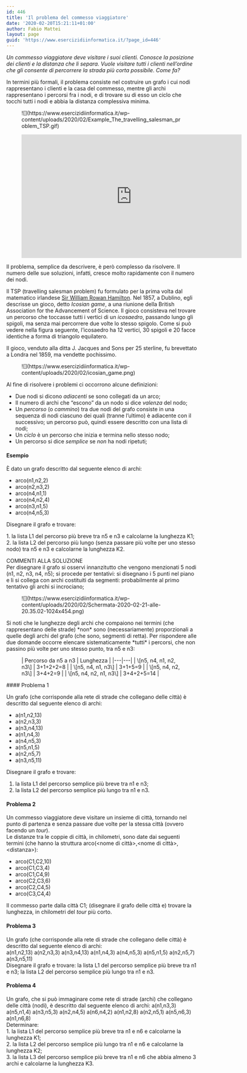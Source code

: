 ```yaml
---
id: 446
title: 'Il problema del commesso viaggiatore'
date: '2020-02-20T15:21:11+01:00'
author: Fabio Mattei
layout: page
guid: 'https://www.esercizidiinformatica.it/?page_id=446'
---
```


*Un commesso viaggiatore deve visitare i suoi clienti. Conosce la posizione dei clienti e la distanza che li separa. Vuole visitare tutti i clienti nell’ordine che gli consente di percorrere la strada più corta possibile. Come fa?*

In termini più formali, il problema consiste nel costruire un grafo i cui nodi rappresentano i clienti e la casa del commesso, mentre gli archi rappresentano i percorsi fra i nodi, e di trovare su di esso un ciclo che tocchi tutti i nodi e abbia la distanza complessiva minima.

<figure class="wp-block-image size-large">![](https://www.esercizidiinformatica.it/wp-content/uploads/2020/02/Example_The_travelling_salesman_problem_TSP.gif)</figure><figure class="wp-block-embed-youtube wp-block-embed is-type-video is-provider-youtube wp-embed-aspect-16-9 wp-has-aspect-ratio"><div class="wp-block-embed__wrapper"><iframe allow="accelerometer; autoplay; clipboard-write; encrypted-media; gyroscope; picture-in-picture" allowfullscreen="" frameborder="0" height="326" loading="lazy" src="https://www.youtube.com/embed/9tH9oDTQlCA?feature=oembed" title="Problem solving: il problema del commesso viaggiatore" width="580"></iframe></div></figure>Il problema, semplice da descrivere, è però complesso da risolvere. Il numero delle sue soluzioni, infatti, cresce molto rapidamente con il numero dei nodi.

Il TSP (travelling salesman problem) fu formulato per la prima volta dal matematico irlandese [Sir William Rowan Hamilton](http://www-groups.dcs.st-andrews.ac.uk/~history/Mathematicians/Hamilton.html). Nel 1857, a Dublino, egli descrisse un gioco, detto *Icosian game*, a una riunione della British Association for the Advancement of Science. Il gioco consisteva nel trovare un percorso che toccasse tutti i vertici di un *icosaedro*, passando lungo gli spigoli, ma senza mai percorrere due volte lo stesso spigolo. Come si può vedere nella figura seguente, l’icosaedro ha 12 vertici, 30 spigoli e 20 facce identiche a forma di triangolo equilatero.

Il gioco, venduto alla ditta J. Jacques and Sons per 25 sterline, fu brevettato a Londra nel 1859, ma vendette pochissimo.

<figure class="wp-block-image size-large">![](https://www.esercizidiinformatica.it/wp-content/uploads/2020/02/icosian_game.png)</figure>Al fine di risolvere i problemi ci occorrono alcune definizioni:

- Due nodi si dicono *adiacenti* se sono collegati da un arco;
- Il numero di archi che “escono” da un nodo si dice *valenza* del nodo;
- Un *percorso* (o *cammino*) tra due nodi del grafo consiste in una sequenza di nodi ciascuno dei quali (tranne l’ultimo) è adiacente con il successivo; un percorso può, quindi essere descritto con una lista di nodi;
- Un *ciclo* è un percorso che inizia e termina nello stesso nodo;
- Un percorso si dice *semplice* se *non* ha nodi ripetuti;

#### Esempio

È dato un grafo descritto dal seguente elenco di archi:

- arco(n1,n2,2)
- arco(n2,n3,2)
- arco(n4,n1,1)
- arco(n4,n2,4)
- arco(n3,n1,5)
- arco(n4,n5,3)

Disegnare il grafo e trovare:

1\. la lista L1 del percorso più breve tra n5 e n3 e calcolarne la lunghezza K1;  
 2. la lista L2 del percorso più lungo (senza passare più volte per uno stesso nodo) tra n5 e n3 e calcolarne la lunghezza K2.

COMMENTI ALLA SOLUZIONE  
Per disegnare il grafo si osservi innanzitutto che vengono menzionati 5 nodi (n1, n2, n3, n4, n5); si procede per tentativi: si disegnano i 5 punti nel piano e li si collega con archi costituiti da segmenti: probabilmente al primo tentativo gli archi si incrociano;

<figure class="wp-block-image size-large">![](https://www.esercizidiinformatica.it/wp-content/uploads/2020/02/Schermata-2020-02-21-alle-20.35.02-1024x454.png)</figure>Si noti che le lunghezze degli archi che compaiono nei termini (che rappresentano delle strade) *non* sono (necessariamente) proporzionali a quelle degli archi del grafo (che sono, segmenti di retta).  
Per rispondere alle due domande occorre elencare sistematicamente *tutti* i percorsi, che non passino più volte per uno stesso punto, tra n5 e n3:

<figure class="wp-block-table">| Percorso da n5 a n3 | Lunghezza |
|---|---|
| \[n5, n4, n1, n2, n3\] | 3+1+2+2=8 |
| \[n5, n4, n1, n3\] | 3+1+5=9 |
| \[n5, n4, n2, n3\] | 3+4+2=9 |
| \[n5, n4, n2, n1, n3\] | 3+4+2+5=14 |

</figure>#### Problema 1

Un grafo (che corrisponde alla rete di strade che collegano delle città) è descritto dal seguente elenco di archi:

- a(n1,n2,13)
- a(n2,n3,3)
- a(n3,n4,13)
- a(n1,n4,3)
- a(n4,n5,3)
- a(n5,n1,5)
- a(n2,n5,7)
- a(n3,n5,11)

Disegnare il grafo e trovare:

1. la lista L1 del percorso semplice più breve tra n1 e n3;
2. la lista L2 del percorso semplice più lungo tra n1 e n3.

#### Problema 2

Un commesso viaggiatore deve visitare un insieme di città, tornando nel punto di partenza e senza passare due volte per la stessa città (ovvero facendo un *tour*).  
 Le distanze tra le coppie di città, in chilometri, sono date dai seguenti termini (che hanno la struttura arco(&lt;nome di città&gt;,&lt;nome di città&gt;,&lt;distanza&gt;):

- arco(C1,C2,10)
- arco(C1,C3,4)
- arco(C1,C4,9)
- arco(C2,C3,6)
- arco(C2,C4,5)
- arco(C3,C4,4)

Il commesso parte dalla città C1; (disegnare il grafo delle città e) trovare la lunghezza, in chilometri del *tour* più corto.

#### Problema 3

Un grafo (che corrisponde alla rete di strade che collegano delle città) è descritto dal seguente elenco di archi:   
a(n1,n2,13) a(n2,n3,3) a(n3,n4,13) a(n1,n4,3) a(n4,n5,3) a(n5,n1,5) a(n2,n5,7) a(n3,n5,11)   
Disegnare il grafo e trovare: la lista L1 del percorso semplice più breve tra n1 e n3; la lista L2 del percorso semplice più lungo tra n1 e n3.

#### Problema 4

Un grafo, che si può immaginare come rete di strade (archi) che collegano delle città (nodi), è descritto dal seguente elenco di archi: a(n1,n3,3) a(n5,n1,4) a(n3,n5,3) a(n2,n4,5) a(n6,n4,2) a(n1,n2,8) a(n2,n5,1) a(n5,n6,3) a(n1,n6,8)   
Determinare:  
1\. la lista L1 del percorso semplice più breve tra n1 e n6 e calcolarne la lunghezza K1;   
2\. la lista L2 del percorso semplice più lungo tra n1 e n6 e calcolarne la lunghezza K2;   
3\. la lista L3 del percorso semplice più breve tra n1 e n6 che abbia almeno 3 archi e calcolarne la lunghezza K3.